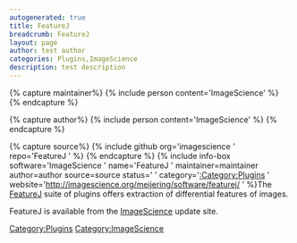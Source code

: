 ```yaml
---
autogenerated: true
title: FeatureJ
breadcrumb: FeatureJ
layout: page
author: test author
categories: Plugins,ImageScience
description: test description
---
```



{% capture maintainer%}
{% include person content='ImageScience' %}
{% endcapture %}

{% capture author%}
{% include person content='ImageScience' %}
{% endcapture %}

{% capture source%}
{% include github org='imagescience ' repo='FeatureJ ' %}
{% endcapture %}
{% include info-box software='ImageScience ' name='FeatureJ ' maintainer=maintainer author=author source=source status=' ' category='[:Category:Plugins](_Category_Plugins "wikilink") ' website='http://imagescience.org/meijering/software/featurej/ ' %}The [FeatureJ](http://imagescience.org/meijering/software/featurej/) suite of plugins offers extraction of differential features of images.

FeatureJ is available from the [ImageScience](ImageScience "wikilink") update site.

[Category:Plugins](Category_Plugins "wikilink") [Category:ImageScience](Category_ImageScience "wikilink")
